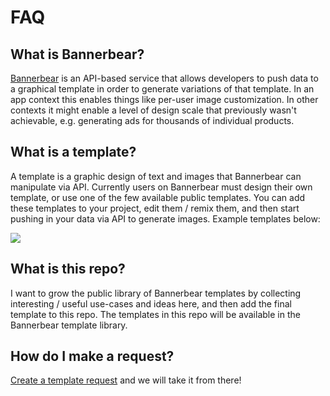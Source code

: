 # FAQ

## What is Bannerbear?

[Bannerbear](https://www.bannerbear.com) is an API-based service that allows developers to push data to a graphical template in order to generate variations of that template. In an app context this enables things like per-user image customization. In other contexts it might enable a level of design scale that previously wasn't achievable, e.g. generating ads for thousands of individual products.

## What is a template?

A template is a graphic design of text and images that Bannerbear can manipulate via API. Currently users on Bannerbear must design their own template, or use one of the few available public templates. You can add these templates to your project, edit them / remix them, and then start pushing in your data via API to generate images. Example templates below:

![](https://pbs.twimg.com/media/ET2M9IzUEAEEinC?format=jpg&name=4096x4096)

## What is this repo?

I want to grow the public library of Bannerbear templates by collecting interesting / useful use-cases and ideas here, and then add the final template to this repo. The templates in this repo will be available in the Bannerbear template library.

## How do I make a request?

[Create a template request](https://github.com/yongfook/bannerbear-template-library/issues/new?assignees=&labels=&template=template-request.md&title=New+template+suggestion%3A+%28your+idea+here%29) and we will take it from there!
